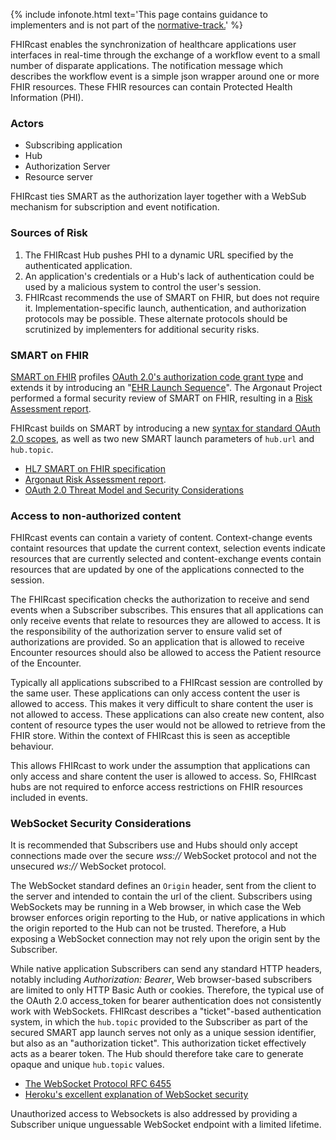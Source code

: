 {% include infonote.html text='This page contains guidance to implementers and is not part of the <a href="2_Specification.html">normative-track.</a>' %}


FHIRcast enables the synchronization of healthcare applications user interfaces in real-time through the exchange of a workflow event to a small number of disparate applications. The notification message which describes the workflow event is a simple json wrapper around one or more FHIR resources. These FHIR resources can contain Protected Health Information (PHI).

### Actors

* Subscribing application
* Hub
* Authorization Server
* Resource server

FHIRcast ties SMART as the authorization layer together with a WebSub mechanism for subscription and event notification.

### Sources of Risk

1. The FHIRcast Hub pushes PHI to a dynamic URL specified by the authenticated application.
1. An application's credentials or a Hub's lack of authentication could be used by a malicious system to control the user's session.
1. FHIRcast recommends the use of SMART on FHIR, but does not require it. Implementation-specific launch, authentication, and authorization protocols may be possible. These alternate protocols should be scrutinized by implementers for additional security risks.

### SMART on FHIR

[SMART on FHIR](http://www.hl7.org/fhir/smart-app-launch/) profiles [OAuth 2.0's authorization code grant type](https://tools.ietf.org/html/rfc6749#section-1.3.1) and extends it by introducing an "[EHR Launch Sequence](http://www.hl7.org/fhir/smart-app-launch/#ehr-launch-sequence)". The Argonaut Project performed a formal security review of SMART on FHIR, resulting in a [Risk Assessment report](http://argonautwiki.hl7.org/images/e/ed/%282015May26%29RiskAssessment_ReportV1.pdf).

FHIRcast builds on SMART by introducing a new [syntax for standard OAuth 2.0 scopes](2-2-FhircastScopes.html), as well as two new SMART launch parameters of `hub.url` and `hub.topic`.

* [HL7 SMART on FHIR specification](http://www.hl7.org/fhir/smart-app-launch/)
* [Argonaut Risk Assessment report](http://argonautwiki.hl7.org/images/e/ed/%282015May26%29RiskAssessment_ReportV1.pdf).
* [OAuth 2.0 Threat Model and Security Considerations](https://tools.ietf.org/html/rfc6819)

### Access to non-authorized content

FHIRcast events can contain a variety of content. Context-change events containt resources that update the current context, selection events indicate resources that are currently selected and content-exchange events contain resources that are updated by one of the applications connected to the session.

The FHIRcast specification checks the authorization to receive and send events when a Subscriber subscribes. This ensures that all applications can only receive events that relate to resources they are allowed to access. It is the responsibility of the authorization server to ensure valid set of authorizations are provided. So an application that is allowed to receive Encounter resources should also be allowed to access the Patient resource of the Encounter.

Typically all applications subscribed to a FHIRcast session are controlled by the same user. These applications can only access content the user is allowed to access. This makes it very difficult to share content the user is not allowed to access. These applications can also create new content, also content of resource types the user would not be allowed to retrieve from the FHIR store. Within the context of FHIRcast this is seen as acceptible behaviour.

This allows FHIRcast to work under the assumption that applications can only access and share content the user is allowed to access. So, FHIRcast hubs are not required to enforce access restrictions on FHIR resources included in events. 

### WebSocket Security Considerations

It is recommended that Subscribers use and Hubs should only accept connections made over the secure _wss://_ WebSocket protocol and not the unsecured _ws://_ WebSocket protocol.

The WebSocket standard defines an `Origin` header, sent from the client to the server and intended to contain the url of the client. Subscribers using WebSockets may be running in a Web browser, in which case the Web browser enforces origin reporting to the Hub, or native applications in which the origin reported to the Hub can not be trusted. Therefore, a Hub exposing a WebSocket connection may not rely upon the origin sent by the Subscriber.

While native application Subscribers can send any standard HTTP headers, notably including _Authorization: Bearer_, Web browser-based subscribers are limited to only HTTP Basic Auth or cookies. Therefore, the typical use of the OAuth 2.0 access_token for bearer authentication does not consistently work with WebSockets. FHIRcast describes a "ticket"-based authentication system, in which the `hub.topic` provided to the Subscriber as part of the secured SMART app launch serves not only as a unique session identifier, but also as an "authorization ticket". This authorization ticket effectively acts as a bearer token. The Hub should therefore take care to generate opaque and unique `hub.topic` values.

* [The WebSocket Protocol RFC 6455](https://tools.ietf.org/html/rfc6455)
* [Heroku's excellent explanation of WebSocket security](https://devcenter.heroku.com/articles/websocket-security)

Unauthorized access to Websockets is also addressed by providing a Subscriber unique unguessable WebSocket endpoint with a limited lifetime.
